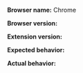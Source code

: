 <!--
Thanks for reporting an issue! In order to help get the fastest
resolution to the problem, please fill in the following details:
-->

**Browser name:** Chrome 

**Browser version:** 

**Extension version:** 

**Expected behavior:** 

**Actual behavior:** 
